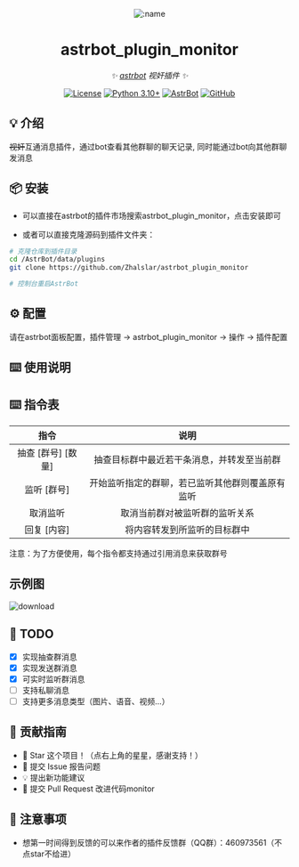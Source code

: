 
<div align="center">

![:name](https://count.getloli.com/@astrbot_plugin_monitor?name=astrbot_plugin_monitor&theme=minecraft&padding=6&offset=0&align=top&scale=1&pixelated=1&darkmode=auto)

# astrbot_plugin_monitor

_✨ [astrbot](https://github.com/AstrBotDevs/AstrBot) 视奸插件 ✨_  

[![License](https://img.shields.io/badge/License-MIT-green.svg)](https://opensource.org/licenses/MIT)
[![Python 3.10+](https://img.shields.io/badge/Python-3.10%2B-blue.svg)](https://www.python.org/)
[![AstrBot](https://img.shields.io/badge/AstrBot-3.4%2B-orange.svg)](https://github.com/Soulter/AstrBot)
[![GitHub](https://img.shields.io/badge/作者-Zhalslar-blue)](https://github.com/Zhalslar)

</div>

## 💡 介绍

~~视奸~~互通消息插件，通过bot查看其他群聊的聊天记录, 同时能通过bot向其他群聊发消息

## 📦 安装

- 可以直接在astrbot的插件市场搜索astrbot_plugin_monitor，点击安装即可  

- 或者可以直接克隆源码到插件文件夹：

```bash
# 克隆仓库到插件目录
cd /AstrBot/data/plugins
git clone https://github.com/Zhalslar/astrbot_plugin_monitor

# 控制台重启AstrBot
```

## ⚙️ 配置

请在astrbot面板配置，插件管理 -> astrbot_plugin_monitor -> 操作 -> 插件配置

## ⌨️ 使用说明

## ⌨️ 指令表

|     指令      |                   说明                    |
|:-------------:|:------------------------------------------:|
| 抽查 [群号] [数量] | 抽查目标群中最近若干条消息，并转发至当前群    |
| 监听 [群号]    | 开始监听指定的群聊，若已监听其他群则覆盖原有监听 |
| 取消监听       | 取消当前群对被监听群的监听关系              |
| 回复 [内容]    | 将内容转发到所监听的目标群中                |

注意：为了方便使用，每个指令都支持通过引用消息来获取群号

## 示例图

![download](https://github.com/user-attachments/assets/656ee439-a215-4aae-8ddd-96fad9067e6a)

## 🤝 TODO

- [x] 实现抽查群消息
- [x] 实现发送群消息
- [x] 可实时监听群消息
- [ ] 支持私聊消息
- [ ] 支持更多消息类型（图片、语音、视频...）

## 👥 贡献指南

- 🌟 Star 这个项目！（点右上角的星星，感谢支持！）
- 🐛 提交 Issue 报告问题
- 💡 提出新功能建议
- 🔧 提交 Pull Request 改进代码monitor

## 📌 注意事项

- 想第一时间得到反馈的可以来作者的插件反馈群（QQ群）：460973561（不点star不给进）
